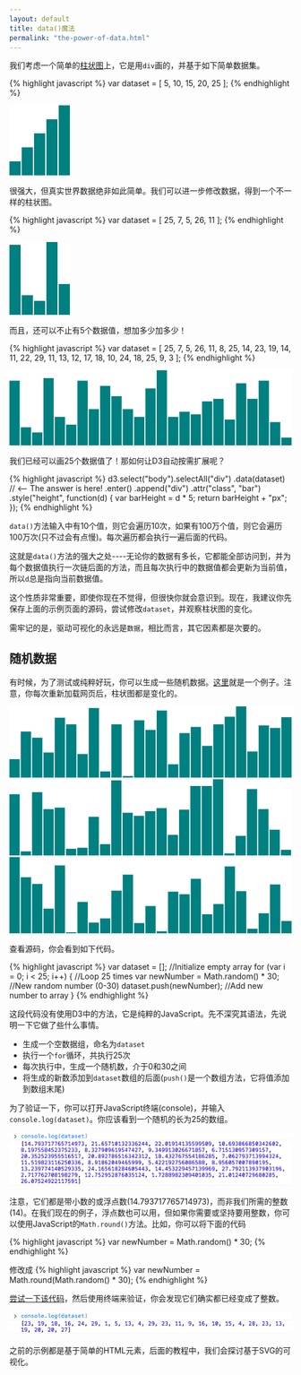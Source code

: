 ```yaml
---
layout: default
title: data()魔法
permalink: "the-power-of-data.html"
---
```


我们考虑一个简单的[柱状图](htmls/90-the-power-of-data-1.html)上，它是用`div`画的，并基于如下简单数据集。

{% highlight javascript %}
var dataset = [ 5, 10, 15, 20, 25 ];
{% endhighlight %}

![](images/90-the-power-of-data-1.png)

很强大，但真实世界数据绝非如此简单。我们可以进一步修改数据，得到一个不一样的柱状图。

{% highlight javascript %}
var dataset = [ 25, 7, 5, 26, 11 ];
{% endhighlight %}

![](images/90-the-power-of-data-2.png)

而且，还可以不止有5个数据值，想加多少加多少！

{% highlight javascript %}
var dataset = [ 25, 7, 5, 26, 11, 8, 25, 14, 23, 19,
                14, 11, 22, 29, 11, 13, 12, 17, 18, 10,
                24, 18, 25, 9, 3 ];
{% endhighlight %}

![](images/90-the-power-of-data-3.png)

我们已经可以画25个数据值了！那如何让D3自动按需扩展呢？

{% highlight javascript %}
d3.select("body").selectAll("div")
    .data(dataset)  // <-- The answer is here!
    .enter()
    .append("div")
    .attr("class", "bar")
    .style("height", function(d) {
        var barHeight = d * 5;
        return barHeight + "px";
    });
{% endhighlight %}

`data()`方法输入中有10个值，则它会遍历10次，如果有100万个值，则它会遍历100万次(只不过会有点慢)。每次遍历都会执行一遍后面的代码。

这就是`data()`方法的强大之处----无论你的数据有多长，它都能全部访问到，并为每个数据值执行一次链后面的方法，而且每次执行中的数据值都会更新为当前值，所以`d`总是指向当前数据值。

这个性质非常重要，即使你现在不觉得，但很快你就会意识到。现在，我建议你先保存上面的示例页面的源码，尝试修改`dataset`，并观察柱状图的变化。

需牢记的是，驱动可视化的永远是`数据`，相比而言，其它因素都是次要的。

## 随机数据

有时候，为了测试或纯粹好玩，你可以生成一些随机数据。[这里](htmls/90-the-power-of-data-4.html)就是一个例子。注意，你每次重新加载网页后，柱状图都是变化的。

![](images/90-the-power-of-data-4.png)
![](images/90-the-power-of-data-5.png)
![](images/90-the-power-of-data-6.png)

查看源码，你会看到如下代码。

{% highlight javascript %}
var dataset = [];                        //Initialize empty array
for (var i = 0; i < 25; i++) {           //Loop 25 times
    var newNumber = Math.random() * 30;  //New random number (0-30)
    dataset.push(newNumber);             //Add new number to array
}
{% endhighlight %}

这段代码没有使用D3中的方法，它是纯粹的JavaScript。先不深究其语法，先说明一下它做了些什么事情。

  - 生成一个空数据组，命名为`dataset`
  - 执行一个`for`循环，共执行25次
  - 每次执行中，生成一个随机数，介于0和30之间
  - 将生成的新数添加到`dataset`数组的后面(`push()`是一个数组方法，它将值添加到数组末尾)

为了验证一下，你可以打开JavaScript终端(console)，并输入`console.log(dataset)`。你应该看到一个随机的长为25的数组。

![](images/90-the-power-of-data-7.png)

注意，它们都是带小数的或浮点数(14.793717765714973)，而非我们所需的整数(14)。在我们现在的例子，浮点数也可以用，但如果你需要或坚持要用整数，你可以使用JavaScript的`Math.round()`方法。比如，你可以将下面的代码

{% highlight javascript %}
var newNumber = Math.random() * 30;
{% endhighlight %}

修改成
{% highlight javascript %}
var newNumber = Math.round(Math.random() * 30);
{% endhighlight %}

[尝试一下该代码](htmls/90-the-power-of-data-5.html)，然后使用终端来验证，你会发现它们确实都已经变成了整数。

![](images/90-the-power-of-data-8.png)

之前的示例都是基于简单的HTML元素，后面的教程中，我们会探讨基于SVG的可视化。

